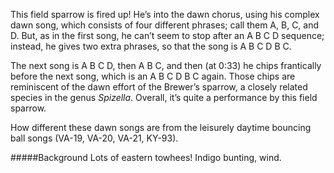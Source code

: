 This field sparrow is fired up! He’s into the dawn chorus, using his complex dawn song, which consists of four different phrases; call them A, B, C, and D. But, as in the first song, he can’t seem to stop after an A B C D sequence; instead, he gives two extra phrases, so that the song is A B C D B C. 

The next song is A B C D, then A B C, and then (at 0:33) he chips frantically before the next song, which is an A B C D B C again. Those chips are reminiscent of the dawn effort of the Brewer’s sparrow, a closely related species in the genus _Spizella_. Overall, it’s quite a performance by this field sparrow.

How different these dawn songs are from the leisurely daytime bouncing ball songs (VA-19, VA-20, VA-21, KY-93).

#####Background
Lots of eastern towhees! Indigo bunting, wind.
